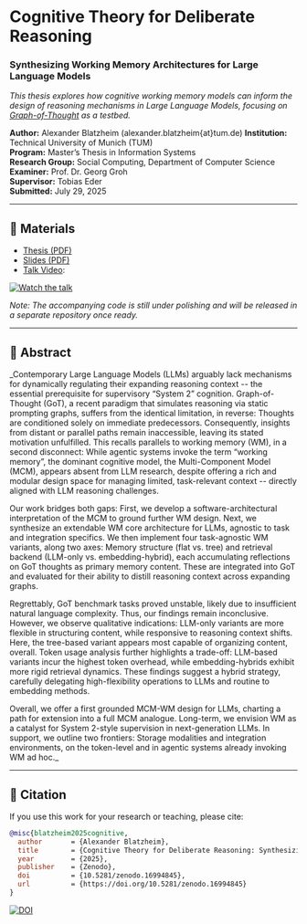 # Cognitive Theory for Deliberate Reasoning  
### Synthesizing Working Memory Architectures for Large Language Models

*This thesis explores how cognitive working memory models can inform the design of reasoning mechanisms in Large Language Models, focusing on [Graph-of-Thought](https://github.com/spcl/graph-of-thoughts) as a testbed.*

**Author:** Alexander Blatzheim (alexander.blatzheim{at}tum.de)
**Institution:** Technical University of Munich (TUM)  
**Program:** Master’s Thesis in Information Systems  
**Research Group:** Social Computing, Department of Computer Science  
**Examiner:** Prof. Dr. Georg Groh  
**Supervisor:** Tobias Eder  
**Submitted:** July 29, 2025  

---

## 📄 Materials
- [Thesis (PDF)](thesis.pdf)  
- [Slides (PDF)](slides.pdf)  
- [Talk Video](https://youtu.be/vhpYZmzwbgE):  

[![Watch the talk](https://img.youtube.com/vi/vhpYZmzwbgE/0.jpg)](https://youtu.be/vhpYZmzwbgE)

*Note: The accompanying code is still under polishing and will be released in a separate repository once ready.*  

---

## 📑 Abstract
_Contemporary Large Language Models (LLMs) arguably lack mechanisms for dynamically regulating their expanding reasoning context -- the essential prerequisite for supervisory “System 2” cognition. Graph-of-Thought (GoT), a recent paradigm that simulates reasoning via static prompting graphs, suffers from the identical limitation, in reverse: Thoughts are conditioned solely on immediate predecessors. Consequently, insights from distant or parallel paths remain inaccessible, leaving its stated motivation unfulfilled.
This recalls parallels to working memory (WM), in a second disconnect: While agentic systems invoke the term “working memory”, the dominant cognitive model, the Multi-Component Model (MCM), appears absent from LLM research, despite offering a rich and modular design space for managing limited, task-relevant context -- directly aligned with LLM reasoning challenges.

Our work bridges both gaps: First, we develop a software-architectural interpretation of the MCM to ground further WM design. Next, we synthesize an extendable WM core architecture for LLMs, agnostic to task and integration specifics. We then implement four task-agnostic WM variants, along two axes: Memory structure (flat vs. tree) and retrieval backend (LLM-only vs. embedding-hybrid), each accumulating reflections on GoT thoughts as primary memory content. These are integrated into GoT and evaluated for their ability to distill reasoning context across expanding graphs.

Regrettably, GoT benchmark tasks proved unstable, likely due to insufficient natural language complexity. Thus, our findings remain inconclusive. However, we observe qualitative indications: LLM-only variants are more flexible in structuring content, while responsive to reasoning context shifts. Here, the tree-based variant appears most capable of organizing content, overall. Token usage analysis further highlights a trade-off: LLM-based variants incur the highest token overhead, while embedding-hybrids exhibit more rigid retrieval dynamics. These findings suggest a hybrid strategy, carefully delegating high-flexibility operations to LLMs and routine to embedding methods.

Overall, we offer a first grounded MCM-WM design for LLMs, charting a path for extension into a full MCM analogue. Long-term, we envision WM as a catalyst for System 2-style supervision in next-generation LLMs. In support, we outline two frontiers: Storage modalities and integration environments, on the token-level and in agentic systems already invoking WM ad hoc._

---

## 📌 Citation

If you use this work for your research or teaching, please cite:

```bibtex
@misc{blatzheim2025cognitive,
  author       = {Alexander Blatzheim},
  title        = {Cognitive Theory for Deliberate Reasoning: Synthesizing Working Memory Architectures for Large Language Models},
  year         = {2025},
  publisher    = {Zenodo},
  doi          = {10.5281/zenodo.16994845},
  url          = {https://doi.org/10.5281/zenodo.16994845}
}
```

[![DOI](https://zenodo.org/badge/1046852550.svg)](https://doi.org/10.5281/zenodo.16994845)


